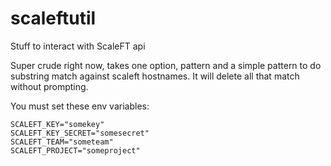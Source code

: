 # scaleftutil
Stuff to interact with ScaleFT api

Super crude right now, takes one option, pattern and a simple pattern to do substring match against scaleft hostnames.  It will delete all that match without prompting.

You must set these env variables:
```
SCALEFT_KEY="somekey"
SCALEFT_KEY_SECRET="somesecret"
SCALEFT_TEAM="someteam"
SCALEFT_PROJECT="someproject"
```
